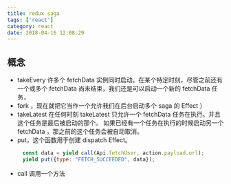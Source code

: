 ```yaml
---
title: redux saga
tags: ['react']
category: react
date: 2018-04-16 12:08:29
---
```


## 概念

- takeEvery 许多个 fetchData 实例同时启动。在某个特定时刻，尽管之前还有一个或多个 fetchData 尚未结束，我们还是可以启动一个新的 fetchData 任务，
- fork ，现在就把它当作一个允许我们在后台启动多个 saga 的 Effect ）
- takeLatest 在任何时刻 takeLatest 只允许一个 fetchData 任务在执行。并且这个任务是最后被启动的那个。 如果已经有一个任务在执行的时候启动另一个 fetchData ，那之前的这个任务会被自动取消。
- put，这个函数用于创建 dispatch Effect。
```js
     const data = yield call(Api.fetchUser, action.payload.url);
     yield put({type: "FETCH_SUCCEEDED", data});
```
- call 调用一个方法



